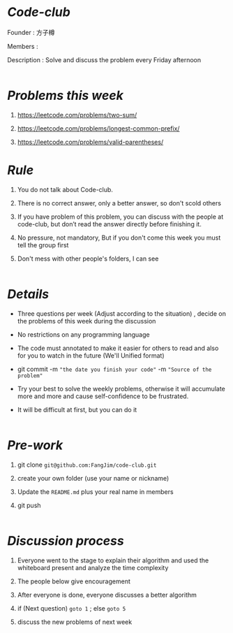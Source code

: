 # <Strong>_Code-club_</Strong>

Founder : 方子樽

Members :

Description : Solve and discuss the problem every Friday afternoon
<br  />
<br  />

# <Strong>_Problems this week_</Strong>

1. https://leetcode.com/problems/two-sum/

2. https://leetcode.com/problems/longest-common-prefix/

3. https://leetcode.com/problems/valid-parentheses/

# <Strong>_Rule_</Strong>

1. You do not talk about Code-club.

2. There is no correct answer, only a better answer, so don't scold others

3. If you have problem of this problem, you can discuss with the people at code-club, but don’t read the answer directly before finishing it.

4. No pressure, not mandatory, But if you don't come this week you must tell the group first

5. Don't mess with other people's folders, I can see
   <br  />
   <br  />

# <Strong>_Details_</Strong>

-   Three questions per week (Adjust according to the situation) , decide on the problems of this week during the discussion

-   No restrictions on any programming language

-   The code must annotated to make it easier for others to read and also for you to watch in the future (We'll
    Unified format)

-   git commit -m `"the date you finish your code"` -m `"Source of the problem"`

-   Try your best to solve the weekly problems, otherwise it will accumulate more and more and cause self-confidence to be frustrated.

-   It will be difficult at first, but you can do it
    <br  />
    <br  />

# <Strong>_Pre-work_</Strong>

1. git clone `git@github.com:FangJim/code-club.git`

2. create your own folder (use your name or nickname)

3. Update the `README.md` plus your real name in members

4. git push
   <br  />
   <br  />

# <Strong>_Discussion process_</Strong>

1. Everyone went to the stage to explain their algorithm and used the whiteboard present and analyze the time complexity

2. The people below give encouragement

3. After everyone is done, everyone discusses a better algorithm

4. if (Next question) `goto 1` ; else `goto 5`

5. discuss the new problems of next week
